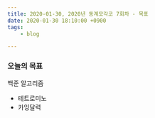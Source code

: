 ```yaml
---
title: 2020-01-30, 2020년 동계모각코 7회차 - 목표
date: 2020-01-30 18:10:00 +0900
tags:
    - blog

---
```


### 오늘의 목표     

백준 알고리즘   
- 테트로미노      
- 카잉달력          

